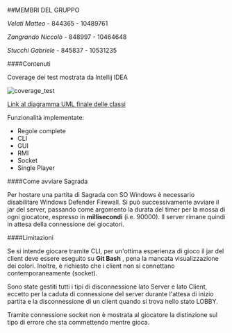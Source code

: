 ##MEMBRI DEL GRUPPO

*Velati Matteo* - 844365 - 10489761

*Zangrando Niccolò* - 848997 - 10464648

*Stucchi Gabriele* -  845837 - 10531235



####Contenuti 

Coverage dei test mostrata da Intellij IDEA

![coverage_test](http://oi63.tinypic.com/2pyt4rd.jpg)

[Link al diagramma UML finale delle classi](https://www.google.com/)

Funzionalità implementate:

* Regole complete
* CLI
* GUI
* RMI
* Socket
* Single Player

####Come avviare Sagrada

Per hostare una partita di Sagrada con SO Windows è necessario disabilitare Windows Defender Firewall.
Si può successivamente avviare il jar del server, passando come argomento la durata 
del timer per la mossa di ogni giocatore, espresso in __millisecondi__ (i.e. 90000).
Il server rimane quindi in attesa della connessione dei giocatori.

####Limitazioni

Se si intende giocare tramite CLI, per un'ottima esperienza di gioco il jar del client deve essere
eseguito su __Git Bash__ , pena la mancata visualizzazione dei colori.
Inoltre, è richiesto che i client non si connettano contemporaneamente (socket).

Sono state gestiti tutti i tipi di disconnessione lato Server e lato Client, eccetto per la caduta 
di connessione del server durante l'attesa di inizio partita e la disconnessione di un client 
quando si trova nello stato LOBBY.

Tramite connessione socket non è mostrata al giocatore la distinzione sul tipo di errore che sta commettendo
mentre gioca.
